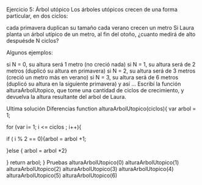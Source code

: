 Ejercicio 5: Árbol utópico
Los árboles utópicos  crecen de una forma particular, en dos ciclos:

cada primavera duplican su tamaño
cada verano crecen un metro
Si Laura planta un árbol utípico de un metro, al fin del otoño, ¿cuanto medirá de alto despuésde N ciclos?

Algunos ejemplos:

si N = 0, su altura será 1 metro (no creció nada)
si N = 1, su altura será de 2 metros (duplicó su altura en primavera)
si N = 2, su altura será de 3 metros (creció un metro más en verano)
si N = 3, su altura será de 6 metros (duplicó su altura en la siguiente primavera)
y así ...
Escribí la función alturaArbolUtopico, que tome una cantidad de ciclos de crecimiento, y devuelva la altura resultante del arbol de Laura.

 Ultima solución
 Diferencias
function alturaArbolUtopico(ciclos){
  var arbol = 1;

  for (var i= 1; i <= ciclos ; i++){

   if ( i % 2 == 0){arbol = arbol +1;

   }else { arbol = arbol *2}

}
return arbol;
}
Pruebas
alturaArbolUtopico(0)
alturaArbolUtopico(1)
alturaArbolUtopico(2)
alturaArbolUtopico(3)
alturaArbolUtopico(4)
alturaArbolUtopico(5)
alturaArbolUtopico(6)